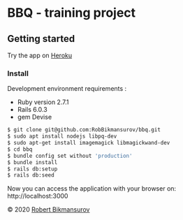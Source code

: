 
# BBQ - training project

## Getting started

Try the app on [Heroku](https://bbq-robb.herokuapp.com/)

### Install

Development environment requirements :
* Ruby version 2.7.1
* Rails 6.0.3
* gem Devise

```bash
$ git clone git@github.com:RobBikmansurov/bbq.git
$ sudo apt install nodejs libpq-dev
$ sudo apt-get install imagemagick libmagickwand-dev
$ cd bbq
$ bundle config set without 'production'
$ bundle install
$ rails db:setup
$ rails db:seed
```

Now you can access the application with your browser on: http://localhost:3000


&copy; 2020 [Robert Bikmansurov](https://bikmansurov.ru/)
